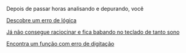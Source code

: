 Depois de passar horas analisando e depurando, você

[Descobre um erro de lógica](../../comdiferencas/diff/diff.md)

[Já não consegue raciocinar e fica babando no teclado de tanto sono](./sono/sono.md)

[Encontra um função com erro de digitação](./errodigitacao/erroditacao.md)
